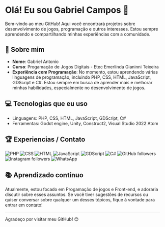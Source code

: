 # Olá! Eu sou Gabriel Campos 👋

Bem-vindo ao meu GitHub! Aqui você encontrará projetos sobre desenvolvimento de jogos, programação e outros interesses. Estou sempre aprendendo e compartilhando minhas experiências com a comunidade.

## 🚀 Sobre mim

- **Nome**: Gabriel Antonio
- **Curso**: Progamação de Jogos Digitais - Etec Emerlinda Gianinni Teixeira 
- **Experiência com Programação**: No momento, estou aprendendo várias linguagens de programação, incluindo PHP, CSS, HTML, JavaScript, GDScript e C#. Estou sempre em busca de aprender mais e melhorar minhas habilidades, especialmente no desenvolvimento de jogos.


## 💻 Tecnologias que eu uso

- Linguagens: PHP, CSS, HTML, JavaScript, GDScript, C#
- Ferramentas: Godot engine, Unity, Construct2, Visual Studio 2022 Atom

## 🏆 Experiencias / Contato

![PHP](https://img.shields.io/badge/Programming-PHP-blue)
![CSS](https://img.shields.io/badge/Programming-CSS-blue)
![HTML](https://img.shields.io/badge/Programming-HTML-orange)
![JavaScript](https://img.shields.io/badge/Programming-JavaScript-yellow)
![GDScript](https://img.shields.io/badge/Programming-GDScript-red)
![C#](https://img.shields.io/badge/Programming-C%23-darkgreen)
![GitHub followers](https://img.shields.io/github/followers/[SeuUsuarioGitHub]?style=social)
![Instagram followers](https://img.shields.io/badge/Instagram-%40gac0707-E4405F?style=social)
![WhatsApp](https://img.shields.io/badge/WhatsApp-%20Click%20Here-brightgreen?style=social)

## 📚 Aprendizado contínuo

Atualmente, estou focado em Progamação de jogos e Front-end, e adoraria discutir sobre esses assuntos. Se você tiver sugestões de recursos ou quiser conversar sobre qualquer um desses tópicos, fique à vontade para entrar em contato!

---

Agradeço por visitar meu GitHub! 😊
